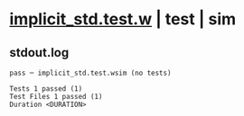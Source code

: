 # [implicit_std.test.w](../../../../../examples/tests/valid/implicit_std.test.w) | test | sim

## stdout.log
```log
pass ─ implicit_std.test.wsim (no tests)
 
Tests 1 passed (1)
Test Files 1 passed (1)
Duration <DURATION>
```

